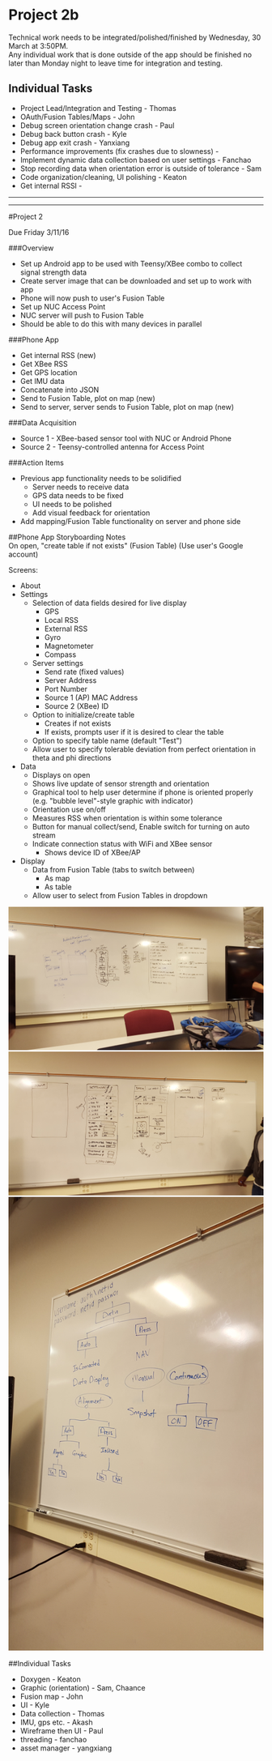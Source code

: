 # Project 2b  
Technical work needs to be integrated/polished/finished by Wednesday, 30 March at 3:50PM.  
Any individual work that is done outside of the app should be finished no later than Monday night to leave time for integration and testing.

## Individual Tasks
* Project Lead/Integration and Testing - Thomas
* OAuth/Fusion Tables/Maps - John
* Debug screen orientation change crash - Paul
* Debug back button crash - Kyle
* Debug app exit crash - Yanxiang
* Performance improvements (fix crashes due to slowness) -
* Implement dynamic data collection based on user settings - Fanchao
* Stop recording data when orientation error is outside of tolerance - Sam
* Code organization/cleaning, UI polishing - Keaton
* Get internal RSSI - 

-----------------------------------------------------
-----------------------------------------------------


#Project 2  

Due Friday 3/11/16

###Overview  
* Set up Android app to be used with Teensy/XBee combo to collect signal strength data
* Create server image that can be downloaded and set up to work with app
* Phone will now push to user's Fusion Table
* Set up NUC Access Point
* NUC server will push to Fusion Table
* Should be able to do this with many devices in parallel

###Phone App  
* Get internal RSS (new)  
* Get XBee RSS  
* Get GPS location  
* Get IMU data  
* Concatenate into JSON  
* Send to Fusion Table, plot on map (new)  
* Send to server, server sends to Fusion Table, plot on map (new)  

###Data Acquisition  
* Source 1 - XBee-based sensor tool with NUC or Android Phone  
* Source 2 - Teensy-controlled antenna for Access Point  

###Action Items  
* Previous app functionality needs to be solidified  
    * Server needs to receive data  
    * GPS data needs to be fixed  
    * UI needs to be polished  
    * Add visual feedback for orientation  
* Add mapping/Fusion Table functionality on server and phone side  

##Phone App Storyboarding Notes  
On open, "create table if not exists" (Fusion Table) (Use user's Google account)  

Screens:
* About
* Settings
    * Selection of data fields desired for live display
        * GPS
        * Local RSS
        * External RSS
        * Gyro
        * Magnetometer
        * Compass
    * Server settings
        * Send rate (fixed values)
        * Server Address
        * Port Number
        * Source 1 (AP) MAC Address
        * Source 2 (XBee) ID
    * Option to initialize/create table
        * Creates if not exists
        * If exists, prompts user if it is desired to clear the table
    * Option to specify table name (default "Test")
    * Allow user to specify tolerable deviation from perfect orientation in theta and phi directions
* Data
    * Displays on open
    * Shows live update of sensor strength and orientation
    * Graphical tool to help user determine if phone is oriented properly (e.g. "bubble level"-style graphic with indicator)
    * Orientation use on/off
    * Measures RSS when orientation is within some tolerance
    * Button for manual collect/send, Enable switch for turning on auto stream
    * Indicate connection status with WiFi and XBee sensor
        * Shows device ID of XBee/AP
* Display
    * Data from Fusion Table (tabs to switch between)
        * As map
        * As table
    * Allow user to select from Fusion Tables in dropdown

![project2photo1](https://github.com/CourseReps/ECEN489-Spring2016/blob/master/Students/keabro/project2/20160304_150621.jpg)
![project2photo2](https://github.com/CourseReps/ECEN489-Spring2016/blob/master/Students/keabro/project2/20160304_154712.jpg)
![project2photo3](https://github.com/CourseReps/ECEN489-Spring2016/blob/master/Students/keabro/project2/20160304_160047.jpg)

##Individual Tasks  
* Doxygen - Keaton
* Graphic (orientation) - Sam, Chaance
* Fusion map - John
* UI - Kyle
* Data collection - Thomas
* IMU, gps etc. - Akash
* Wireframe then UI - Paul
* threading - fanchao
* asset manager - yangxiang
